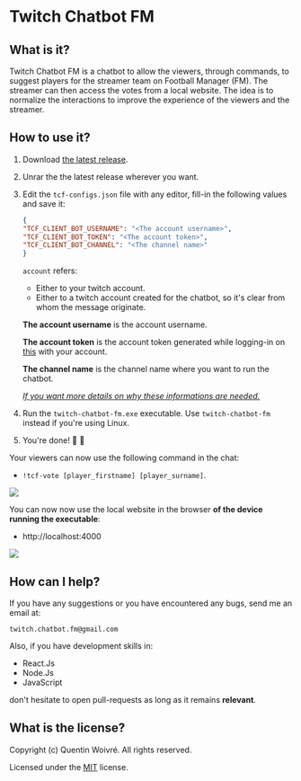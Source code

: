 # Twitch Chatbot FM

## What is it?

Twitch Chatbot FM is a chatbot to allow the viewers, through commands, to suggest players for the streamer team on Football Manager (FM). The streamer can then access the votes from a local website. The idea is to normalize the interactions to improve the experience of the viewers and the streamer.

## How to use it?

1. Download [the latest release](https://github.com/yungkittty/twitch-chatbot-fm/releases/tag/v0.9.1).

2. Unrar the the latest release wherever you want.

3. Edit the `tcf-configs.json` file with any editor, fill-in the following values and save it:

   ```json
   {
   "TCF_CLIENT_BOT_USERNAME": "<The account username>",
   "TCF_CLIENT_BOT_TOKEN": "<The account token>",
   "TCF_CLIENT_BOT_CHANNEL": "<The channel name>"
   }
   ```
 
   `account` refers:
   - Either to your twitch account.
   - Either to a twitch account created for the chatbot, so it's clear from whom the message originate.
 
   **The account username** is the account username.
 
   **The account token** is the account token generated while logging-in on [this](https://twitchapps.com/tmi/) with your account.

   **The channel name** is the channel name where you want to run the chatbot.

   [*If you want more details on why these informations are needed.*](https://dev.twitch.tv/docs/irc/#get-environment-variables)

4. Run the `twitch-chatbot-fm.exe` executable. Use `twitch-chatbot-fm` instead if you're using Linux.

5. You're done! :tada: :tada:

Your viewers can now use the following command in the chat:

- `!tcf-vote [player_firstname] [player_surname]`.

![](https://user-images.githubusercontent.com/20394860/63874281-8b08ed80-c9c1-11e9-9525-726b5a2794fe.png)

You can now now use the local website in the browser **of the device running the executable**:

- http://localhost:4000


![](https://user-images.githubusercontent.com/20394860/63952520-07620600-ca80-11e9-89d2-9966bcc51784.png)

## How can I help?

If you have any suggestions or you have encountered any bugs, send me an email at:

`twitch.chatbot.fm@gmail.com`  

Also, if you have development skills in:

- React.Js
- Node.Js
- JavaScript
  
don't hesitate to open pull-requests as long as it remains **relevant**.

## What is the license?

Copyright (c) Quentin Woivré. All rights reserved.

Licensed under the [MIT](https://github.com/yungkittty/twitch-chatbot-fm/blob/master/LICENSE.md) license.
